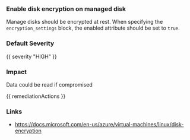 
### Enable disk encryption on managed disk

Manage disks should be encrypted at rest. When specifying the <code>encryption_settings</code> block, the enabled attribute should be set to <code>true</code>.

### Default Severity
{{ severity "HIGH" }}

### Impact
Data could be read if compromised

<!-- DO NOT CHANGE -->
{{ remediationActions }}

### Links
- https://docs.microsoft.com/en-us/azure/virtual-machines/linux/disk-encryption
        